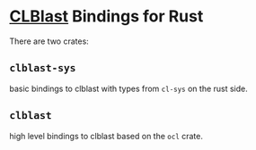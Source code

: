 [CLBlast](https://github.com/CNugteren/CLBlast) Bindings for Rust
===========================================================

There are two crates:

`clblast-sys`
-------------

basic bindings to clblast with types from `cl-sys` on the rust side.


`clblast`
---------

high level bindings to clblast based on the `ocl` crate.